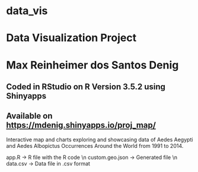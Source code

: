 # data_vis
# Data Visualization Project
# Max Reinheimer dos Santos Denig
## Coded in RStudio on R Version 3.5.2 using Shinyapps
## Available on https://mdenig.shinyapps.io/proj_map/

Interactive map and charts exploring and showcasing data of Aedes Aegypti and Aedes Albopictus Occurrences Around the World from 1991 to 2014.

app.R -> R file with the R code \n
custom.geo.json -> Generated file \n
data.csv -> Data file in .csv format
